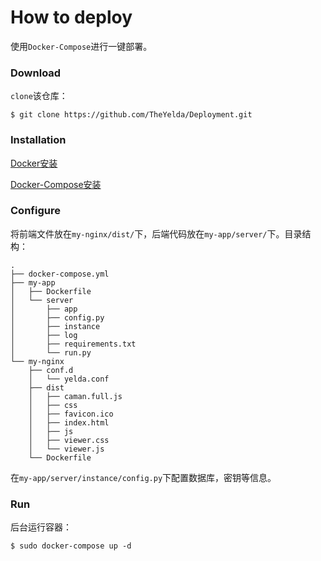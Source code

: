 # How to deploy
使用`Docker-Compose`进行一键部署。

### Download

`clone`该仓库：

```shell
$ git clone https://github.com/TheYelda/Deployment.git
```

### Installation

[Docker安装](https://ace-0.github.io/2018/04/13/docker-learning/)

[Docker-Compose安装](https://ace-0.github.io/2018/06/25/docker-compose-learning/#more)

### Configure

将前端文件放在`my-nginx/dist/`下，后端代码放在`my-app/server/`下。目录结构：

```shell
.
├── docker-compose.yml
├── my-app
│   ├── Dockerfile
│   └── server
│       ├── app
│       ├── config.py
│       ├── instance
│       ├── log
│       ├── requirements.txt
│       └── run.py
└── my-nginx
    ├── conf.d
    │   └── yelda.conf
    ├── dist
    │   ├── caman.full.js
    │   ├── css
    │   ├── favicon.ico
    │   ├── index.html
    │   ├── js
    │   ├── viewer.css
    │   └── viewer.js
    └── Dockerfile
```

在`my-app/server/instance/config.py`下配置数据库，密钥等信息。

### Run

后台运行容器：

```shell
$ sudo docker-compose up -d
```

